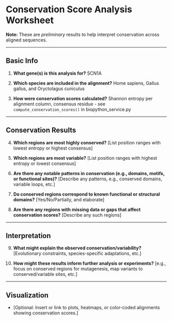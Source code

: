 # Conservation Score Analysis Worksheet

**Note:** These are _preliminary_ results to help interpret conservation across aligned sequences.

---

## Basic Info

1. **What gene(s) is this analysis for?**
   SCN1A

2. **Which species are included in the alignment?**
   Home sapiens, Gallus gallus, and Oryctolagus cuniculus

3. **How were conservation scores calculated?**
   Shannon entropy per alignment column, consensus residue - see `compute_conservation_scores()` in biopython_service.py

---

## Conservation Results

4. **Which regions are most highly conserved?**
   [List position ranges with lowest entropy or highest consensus]

5. **Which regions are most variable?**
   [List position ranges with highest entropy or lowest consensus]

6. **Are there any notable patterns in conservation (e.g., domains, motifs, or functional sites)?**
   [Describe any patterns, e.g., conserved domains, variable loops, etc.]

7. **Do conserved regions correspond to known functional or structural domains?**
   [Yes/No/Partially, and elaborate]

8. **Are there any regions with missing data or gaps that affect conservation scores?**
   [Describe any such regions]

---

## Interpretation

9. **What might explain the observed conservation/variability?**
   [Evolutionary constraints, species-specific adaptations, etc.]

10. **How might these results inform further analysis or experiments?**
    [e.g., focus on conserved regions for mutagenesis, map variants to conserved/variable sites, etc.]

---

## Visualization

- [Optional: Insert or link to plots, heatmaps, or color-coded alignments showing conservation scores.]
